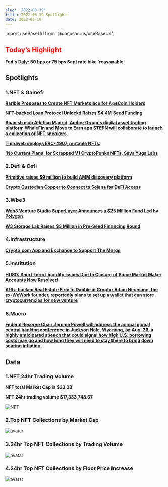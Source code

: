 ```yaml
---
slug: '2022-08-19'
title: 2022-08-19-Spotlights
date: 2022-08-19
---
```

import useBaseUrl from '@docusaurus/useBaseUrl';

## <font color='red'>Today’s Highlight</font> 
**Fed's Daly: 50 bps or 75 bps Sept rate hike 'reasonable'**


## Spotlights


### 1.NFT & Gamefi

[**Rarible Proposes to Create NFT Marketplace for ApeCoin Holders**](https://www.cryptotimes.io/rarible-proposes-to-create-nft-marketplace-for-apecoin-holders/)


[**NFT-backed Loan Protocol Unlockd Raises $4.4M Seed Funding**](https://www.nftgators.com/nft-backed-loan-protocol-unlockd-raises-4-4m-seed-funding/#:~:text=Unlockd%2C%20a%20cross%2Dchain%20protocol,funding%2C%20led%20by%20Blockchain%20Capital)


[**Spanish club Atletico Madrid, Amber Group's digital asset trading platform WhaleFin and Move to Earn app STEPN will collaborate to launch a collection of NFT sneakers.**](https://www.coindesk.com/business/2022/08/18/run-to-earn-game-stepn-teams-up-with-atletico-de-madrid-and-crypto-exchange-whalefin-for-nft-sneaker-collection/)


[**Thirdweb deploys ERC-4907, rentable NFTs.**](https://thirdweb.com/doubledev.eth/ERC4907)


[**'No Current Plans' for Scrapped V1 CryptoPunks NFTs, Says Yuga Labs**](https://decrypt.co/107740/no-current-plans-for-v1-cryptopunks-nfts-yuga-labs)



### 2.Defi & Cefi

[**Primitive raises $9 million to build AMM discovery platform**](https://www.theblock.co/post/164248/primitive-raises-9-million-to-build-amm-discovery-platform)


[**Crypto Custodian Copper to Connect to Solana for DeFi Access**](https://www.coindesk.com/business/2022/08/18/crypto-custodian-copper-to-connect-to-solana-for-defi-access/)




### 3.Wbe3

[**Web3 Venture Studio SuperLayer Announces a $25 Million Fund Led by Polygon**](https://www.accesswire.com/712643/Web3-Venture-Studio-SuperLayer-Announces-a-25-Million-Fund-Led-by-Polygon)


[**W3 Storage Lab Raises $3 Million in Pre-Seed Financing Round**](https://finance.yahoo.com/news/w3-storage-lab-raises-3-100500593.html?guccounter=1#:~:text=W3%20Storage%20Lab%20is%20a,and%20control%20their%20own%20data)




### 4.Infrastructure

[**Crypto.com App and Exchange to Support The Merge**](https://crypto.com/product-news/crypto-com-supports-the-merge)




### 5.Institution

[**HUSD: Short-term Liquidity Issues Due to Closure of Some Market Maker Accounts Now Resolved**](https://tokeninsight.com/en/news/husd-short-term-liquidity-issues-due-to-closure-of-some-market-maker-accounts-now-resolved)


[**A16z-backed Real Estate Firm to Dabble in Crypto: Adam Neumann, the ex-WeWork founder, reportedly plans to set up a wallet that can store cryptocurrencies for new venture**]( https://blockworks.co/a16z-backed-real-estate-firm-to-dabble-in-crypto-report/)



### 6.Macro

[**Federal Reserve Chair Jerome Powell will address the annual global central banking conference in Jackson Hole, Wyoming, on Aug. 26, a highly anticipated speech that could signal how high U.S. borrowing costs may go and how long they will need to stay there to bring down soaring inflation.**](https://www.reuters.com/markets/us/feds-powell-speak-aug-26-jackson-hole-conference-2022-08-18/)





## Data


### 1.NFT 24hr Trading Volume

**NFT total Market Cap is $23.3B**

**NFT 24hr trading volume $17,333,748.67**


![NFT](https://organic-roll-0aa.notion.site/image/https%3A%2F%2Fs3-us-west-2.amazonaws.com%2Fsecure.notion-static.com%2Fe417f599-3187-4cb9-a82e-7e42d5fd09b0%2FUntitled.png?table=block&id=910891d7-f40a-432b-9906-4cd75bc20985&spaceId=41114628-025a-49e8-b106-29a10cf50898&width=2000&userId=&cache=v2)



### 2.Top NFT Collections by Market Cap

![avatar](https://organic-roll-0aa.notion.site/image/https%3A%2F%2Fs3-us-west-2.amazonaws.com%2Fsecure.notion-static.com%2F387fa909-7f20-4293-b1f7-cf6d0f829e1d%2FUntitled.png?table=block&id=2a502c0b-1536-4b26-97b4-77bba5516a62&spaceId=41114628-025a-49e8-b106-29a10cf50898&width=2000&userId=&cache=v2)



### 3.24hr Top NFT Collections by Trading Volume

![avatar](https://organic-roll-0aa.notion.site/image/https%3A%2F%2Fs3-us-west-2.amazonaws.com%2Fsecure.notion-static.com%2F579926fe-a99c-4dc2-a0cf-a00d2eb4e8a1%2FUntitled.png?table=block&id=66e050b4-b15b-4d77-acab-87c448018302&spaceId=41114628-025a-49e8-b106-29a10cf50898&width=2000&userId=&cache=v2)



### 4.24hr Top NFT Collections by Floor Price Increase

![avatar](https://organic-roll-0aa.notion.site/image/https%3A%2F%2Fs3-us-west-2.amazonaws.com%2Fsecure.notion-static.com%2F9d80af4c-557e-4189-b393-0122df6937cb%2FUntitled.png?table=block&id=47f4d7b0-2ded-4799-aacb-caf809c142ff&spaceId=41114628-025a-49e8-b106-29a10cf50898&width=2000&userId=&cache=v2)
